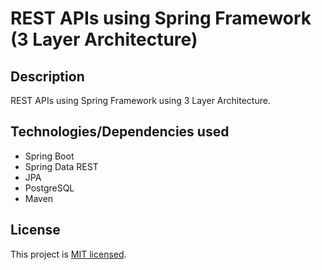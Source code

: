 # REST APIs using Spring Framework (3 Layer Architecture)

## Description

REST APIs using Spring Framework using 3 Layer Architecture.


## Technologies/Dependencies used

- Spring Boot
- Spring Data REST
- JPA
- PostgreSQL
- Maven

## License

This project is [MIT licensed](LICENSE).
